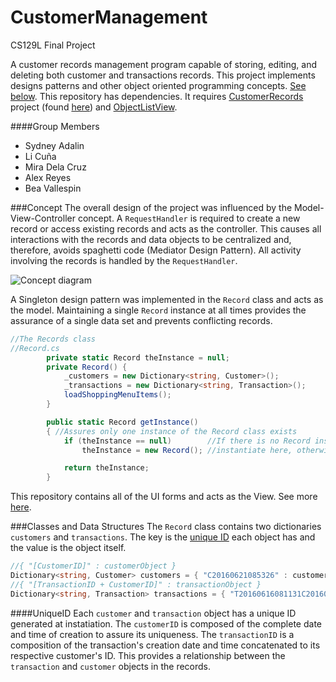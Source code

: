 # CustomerManagement
CS129L Final Project

A customer records management program capable of storing, editing, and deleting both customer and transactions records. This
project implements designs patterns and other object oriented programming concepts. [See below](#concept).
This repository has dependencies. It requires [CustomerRecords](https://github.com/alexako/CustomerRecords) project (found [here](https://github.com/alexako/CustomerRecords)) and [ObjectListView](http://objectlistview.sourceforge.net/cs/gettingStarted.html).

####Group Members
+ Sydney Adalin
+ Li Cuña
+ Mira Dela Cruz
+ Alex Reyes
+ Bea Vallespin

###Concept
The overall design of the project was influenced by the Model-View-Controller concept. A `RequestHandler` is required to create a new record or access existing records and acts as the controller. This causes all interactions with the records and data objects to be centralized and, therefore, avoids spaghetti code (Mediator Design Pattern). All activity involving the records is handled by the `RequestHandler`.

![Concept diagram][mvcdiagram]

A Singleton design pattern was implemented in the `Record` class and acts as the model. Maintaining a single `Record`
instance at all times provides the assurance of a single data set and prevents conflicting records.

```csharp
//The Records class
//Record.cs
        private static Record theInstance = null;
        private Record() {
            _customers = new Dictionary<string, Customer>();
            _transactions = new Dictionary<string, Transaction>();
            loadShoppingMenuItems();
        }

        public static Record getInstance()
        { //Assures only one instance of the Record class exists
            if (theInstance == null)        //If there is no Record instance 
                theInstance = new Record(); //instantiate here, otherwise do nothing

            return theInstance;
        }
```

This repository contains all of the UI forms and acts as the View. See more [here](https://github.com/alexako/CustomerRecords).

###Classes and Data Structures
The `Record` class contains two dictionaries `customers` and `transactions`. The key is the [unique ID](#uniqueid) each object has and
the value is the object itself.

```csharp
//{ "[CustomerID]" : customerObject }
Dictionary<string, Customer> customers = { "C20160621085326" : customer }
//{ "[TransactionID + CustomerID]" : transactionObject }
Dictionary<string, Transaction> transactions = { "T20160616081131C20160621085326" : transaction }
```

####UniqueID
Each `customer` and `transaction` object has a unique ID generated at instatiation. The `customerID` is composed of the complete date and
time of creation to assure its uniqueness. The `transactionID` is a composition of the transaction's creation date and time concatenated
to its respective customer's ID. This provides a relationship between the `transaction` and `customer` objects in the records.

[mvcdiagram]: http://i.imgur.com/o73Q71Z.png
